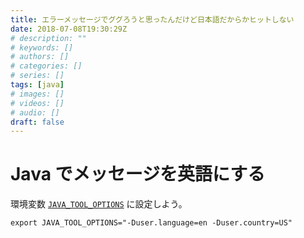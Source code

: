 ```yaml
---
title: エラーメッセージでググろうと思ったんだけど日本語だからかヒットしない
date: 2018-07-08T19:30:29Z
# description: ""
# keywords: []
# authors: []
# categories: []
# series: []
tags: [java]
# images: []
# videos: []
# audio: []
draft: false
---
```


# Java でメッセージを英語にする

環境変数 [`JAVA_TOOL_OPTIONS`](https://docs.oracle.com/javase/jp/8/docs/technotes/guides/troubleshoot/envvars002.html) に設定しよう。

    export JAVA_TOOL_OPTIONS="-Duser.language=en -Duser.country=US"
